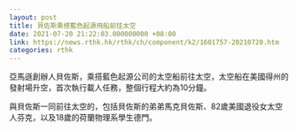 ```yaml
---
layout: post
title: 貝佐斯乘搭藍色起源飛船前往太空
date: 2021-07-20 21:22:03.000000000 +08:00
link: https://news.rthk.hk/rthk/ch/component/k2/1601757-20210720.htm
categories: rthk
---
```


亞馬遜創辦人貝佐斯，乘搭藍色起源公司的太空船前往太空，太空船在美國得州的發射場升空，首次執行載人任務，整個行程大約為10分鐘。

與貝佐斯一同前往太空的，包括貝佐斯的弟弟馬克貝佐斯、82歲美國退役女太空人芬克，以及18歲的荷蘭物理系學生德門。
